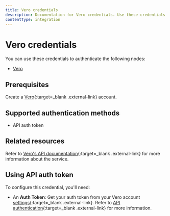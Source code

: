 ```yaml
---
title: Vero credentials
description: Documentation for Vero credentials. Use these credentials to authenticate Vero in n8n, a workflow automation platform.
contentType: integration
---
```


# Vero credentials

You can use these credentials to authenticate the following nodes:

- [Vero](/integrations/builtin/app-nodes/n8n-nodes-base.vero/)

## Prerequisites

Create a [Vero](https://getvero.com/){:target=_blank .external-link} account.

## Supported authentication methods

- API auth token

## Related resources

Refer to [Vero's API documentation](https://developers.getvero.com/track-api-reference/#/){:target=_blank .external-link} for more information about the service.

## Using API auth token

To configure this credential, you'll need:

- An **Auth Token**: Get your auth token from your Vero account [settings](https://app.getvero.com/settings/project){:target=_blank .external-link}. Refer to [API authentication](https://developers.getvero.com/track-api-reference/#/#authentication){:target=_blank .external-link} for more information.

